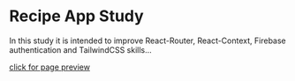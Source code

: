# Recipe App Study

In this study it is intended to improve React-Router, React-Context, Firebase authentication and TailwindCSS skills...

[click for page preview](https://ms-recipe-app.netlify.app/)
